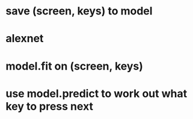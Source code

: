 # save (screen, keys) to model
# alexnet
# model.fit on (screen, keys)
# use model.predict to work out what key to press next